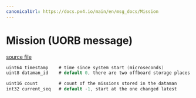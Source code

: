 ```yaml
---
canonicalUrl: https://docs.px4.io/main/en/msg_docs/Mission
---
```


# Mission (UORB message)



[source file](https://github.com/PX4/PX4-Autopilot/blob/release/1.14/msg/Mission.msg)

```c
uint64 timestamp	# time since system start (microseconds)
uint8 dataman_id	# default 0, there are two offboard storage places in the dataman: 0 or 1

uint16 count		# count of the missions stored in the dataman
int32 current_seq	# default -1, start at the one changed latest

```
